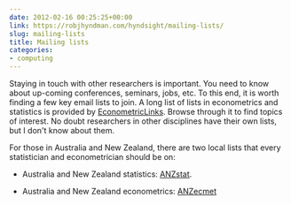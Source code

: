 ```yaml
---
date: 2012-02-16 00:25:25+00:00
link: https://robjhyndman.com/hyndsight/mailing-lists/
slug: mailing-lists
title: Mailing lists
categories:
- computing
---
```


Staying in touch with other researchers is important. You need to know about up-coming conferences, seminars, jobs, etc. To this end, it is worth finding a few key email lists to join. A long list of lists in econometrics and statistics is provided by [EconometricLinks](http://www.feweb.vu.nl/econometriclinks/mailing/#top). Browse through it to find topics of interest. No doubt researchers in other disciplines have their own lists, but I don't know about them.

For those in Australia and New Zealand, there are two local lists that every statistician and econometrician should be on:


  * Australia and New Zealand statistics: [ANZstat](http://www.maths.uq.edu.au/research/research_centres/anzstat/).

  * Australia and New Zealand econometrics: [ANZecmet](http://groups.google.com/group/anzecmet/about)
